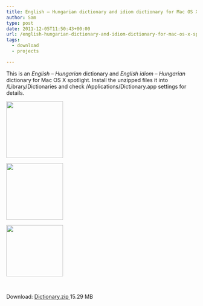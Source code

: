 ```yaml
---
title: English – Hungarian dictionary and idiom dictionary for Mac OS X spotlight
author: Sam
type: post
date: 2011-12-05T11:50:43+00:00
url: /english-hungarian-dictionary-and-idiom-dictionary-for-mac-os-x-spotlight/
tags:
  - download
  - projects

---
```

This is an _English &#8211; Hungarian_ dictionary and _English idiom &#8211; Hungarian_ dictionary for Mac OS X spotlight. Install the unzipped files it into /Library/Dictionaries and check /Applications/Dictionary.app settings for details.

<div id='gallery-4' class='gallery galleryid-10 gallery-columns-3 gallery-size-thumbnail gallery1'>
  <dl class="gallery-item">
    <dt class="gallery-icon">
      <a href="https://wizguild.com/wp-content/uploads/2011/12/idiom-300x215.png" title="" rel="gallery1"><img src="https://wizguild.com/wp-content/uploads/2011/12/idiom-150x150.png" width="150" height="150" alt="" /></a>
    </dt>
  </dl>
  
  <dl class="gallery-item">
    <dt class="gallery-icon">
      <a href="https://wizguild.com/wp-content/uploads/2011/12/dictionary-300x285.png" title="" rel="gallery1"><img src="https://wizguild.com/wp-content/uploads/2011/12/dictionary-150x150.png" width="150" height="150" alt="" /></a>
    </dt>
  </dl>
  
  <dl class="gallery-item">
    <dt class="gallery-icon">
      <a href="https://wizguild.com/wp-content/uploads/2011/12/spotlight-300x54.png" title="" rel="gallery1"><img src="https://wizguild.com/wp-content/uploads/2011/12/spotlight-150x136.png" width="150" height="136" alt="" /></a>
    </dt>
  </dl>
  
  <br style="clear: both" />
</div>

Download: <a title="Dictionary.zip" href="http://wizguild.com/dl/Dictionary.zip" target="_blank">Dictionary.zip </a>15.29 MB

